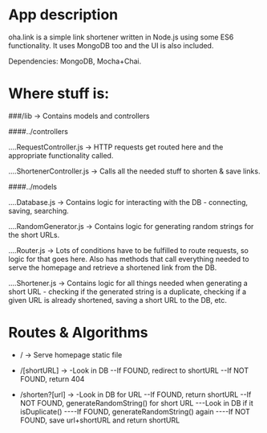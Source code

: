 # App description

oha.link is a simple link shortener written in Node.js using some ES6
functionality. It uses MongoDB too and the UI is also included.

Dependencies: MongoDB, Mocha+Chai.

# Where stuff is:
###/lib -> Contains models and controllers

####../controllers

....RequestController.js -> HTTP requests get routed here and the
appropriate functionality called.

....ShortenerController.js -> Calls all the needed stuff to shorten & save links.

####../models

....Database.js -> Contains logic for interacting with the DB - connecting, saving, searching.

....RandomGenerator.js -> Contains logic for generating random strings for the short URLs.

....Router.js -> Lots of conditions have to be fulfilled to route requests, so logic for that goes here. Also has methods that call everything needed to serve the homepage and retrieve a shortened link from the DB.

....Shortener.js -> Contains logic for all things needed when generating a short URL - checking if the generated string is a duplicate, checking if a given URL is already shortened, saving a short URL to the DB, etc.
# Routes & Algorithms

- / -> Serve homepage static file

- /[shortURL] -> -Look in DB
								 	--If FOUND, redirect to shortURL
									--If NOT FOUND, return 404

- /shorten?[url] -> -Look in DB for URL
											--If FOUND, return shortURL
											--If NOT FOUND, generateRandomString() for short URL
												---Look in DB if it isDuplicate()
													----If FOUND, generateRandomString() again
													----If NOT FOUND, save url+shortURL and return shortURL
